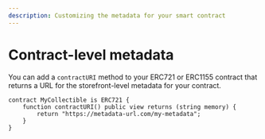 ```yaml
---
description: Customizing the metadata for your smart contract
---
```


# Contract-level metadata

You can add a `contractURI` method to your ERC721 or ERC1155 contract that returns a URL for the storefront-level metadata for your contract.

```
contract MyCollectible is ERC721 {
    function contractURI() public view returns (string memory) {
        return "https://metadata-url.com/my-metadata";
    }
}
```
